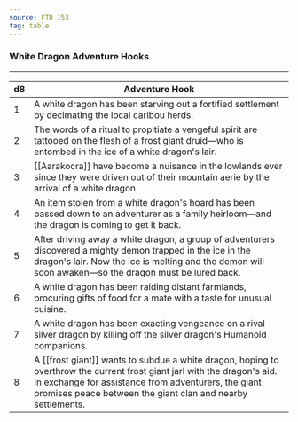 ```yaml
---
source: FTD 153
tag: table
---
```


### White Dragon Adventure Hooks
---
|d8|Adventure Hook|
|----|------------|
|1|A white dragon has been starving out a fortified settlement by decimating the local caribou herds.|
|2|The words of a ritual to propitiate a vengeful spirit are tattooed on the flesh of a frost giant druid—who is entombed in the ice of a white dragon's lair.|
|3|[[Aarakocra]] have become a nuisance in the lowlands ever since they were driven out of their mountain aerie by the arrival of a white dragon.|
|4|An item stolen from a white dragon's hoard has been passed down to an adventurer as a family heirloom—and the dragon is coming to get it back.|
|5|After driving away a white dragon, a group of adventurers discovered a mighty demon trapped in the ice in the dragon's lair. Now the ice is melting and the demon will soon awaken—so the dragon must be lured back.|
|6|A white dragon has been raiding distant farmlands, procuring gifts of food for a mate with a taste for unusual cuisine.|
|7|A white dragon has been exacting vengeance on a rival silver dragon by killing off the silver dragon's Humanoid companions.|
|8|A [[frost giant]] wants to subdue a white dragon, hoping to overthrow the current frost giant jarl with the dragon's aid. In exchange for assistance from adventurers, the giant promises peace between the giant clan and nearby settlements.|
